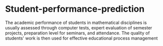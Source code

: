 # Student-performance-prediction
The academic performance of students in mathematical disciplines is usually assessed through computer tests, expert evaluation of semester projects, preparation level for seminars, and attendance. The quality of students' work is then used for effective educational process management

